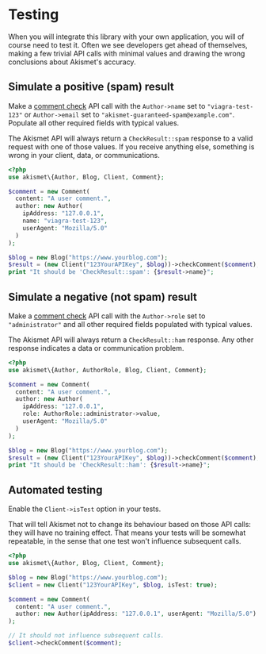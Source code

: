 # Testing
When you will integrate this library with your own application, you will of course need to test it.
Often we see developers get ahead of themselves, making a few trivial API calls with minimal values
and drawing the wrong conclusions about Akismet's accuracy.

## Simulate a positive (spam) result
Make a [comment check](usage/check_comment.md) API call with the `Author->name` set to `"viagra-test-123"`
or `Author->email` set to `"akismet-guaranteed-spam@example.com"`. Populate all other required fields with typical values.

The Akismet API will always return a `CheckResult::spam` response to a valid request with one of those values.
If you receive anything else, something is wrong in your client, data, or communications.

```php
<?php
use akismet\{Author, Blog, Client, Comment};

$comment = new Comment(
  content: "A user comment.",
  author: new Author(
    ipAddress: "127.0.0.1",
    name: "viagra-test-123",
    userAgent: "Mozilla/5.0"
  )
);

$blog = new Blog("https://www.yourblog.com");
$result = (new Client("123YourAPIKey", $blog))->checkComment($comment);
print "It should be 'CheckResult::spam': {$result->name}";
```

## Simulate a negative (not spam) result
Make a [comment check](usage/check_comment.md) API call with the `Author->role` set to `"administrator"`
and all other required fields populated with typical values.

The Akismet API will always return a `CheckResult::ham` response. Any other response indicates a data or communication problem.

```php
<?php
use akismet\{Author, AuthorRole, Blog, Client, Comment};

$comment = new Comment(
  content: "A user comment.",
  author: new Author(
    ipAddress: "127.0.0.1",
    role: AuthorRole::administrator->value,
    userAgent: "Mozilla/5.0"
  )
);

$blog = new Blog("https://www.yourblog.com");
$result = (new Client("123YourAPIKey", $blog))->checkComment($comment);
print "It should be 'CheckResult::ham': {$result->name}";
```

## Automated testing
Enable the `Client->isTest` option in your tests.

That will tell Akismet not to change its behaviour based on those API calls: they will have no training effect.
That means your tests will be somewhat repeatable, in the sense that one test won't influence subsequent calls.

```php
<?php
use akismet\{Author, Blog, Client, Comment};

$blog = new Blog("https://www.yourblog.com");
$client = new Client("123YourAPIKey", $blog, isTest: true);

$comment = new Comment(
  content: "A user comment.",
  author: new Author(ipAddress: "127.0.0.1", userAgent: "Mozilla/5.0")
);

// It should not influence subsequent calls.
$client->checkComment($comment);
```
